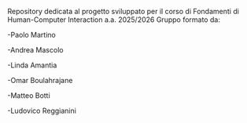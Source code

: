 Repository dedicata al progetto sviluppato per il corso di Fondamenti di Human-Computer Interaction a.a. 2025/2026
Gruppo formato da:

-Paolo Martino

-Andrea Mascolo

-Linda Amantia

-Omar Boulahrajane

-Matteo Botti

-Ludovico Reggianini

